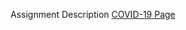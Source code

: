 Assignment Description
<a href="https://docs.google.com/document/d/1ymjnouND_7kPg-RQfRDxpJw4-LIG-33nerD4bqH7oy8/edit?usp=sharing">COVID-19 Page</a>

